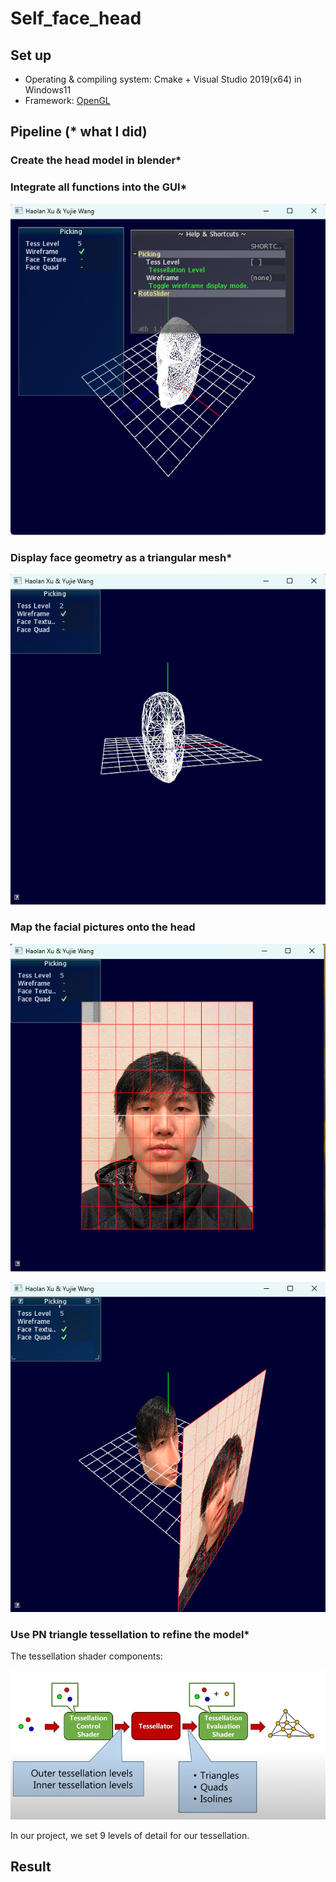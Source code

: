 # Self_face_head

## Set up

* Operating & compiling system: Cmake + Visual Studio 2019(x64) in Windows11
* Framework: [OpenGL](https://github.com/opengl-tutorials/ogl)

## Pipeline (* what I did)

### Create the head model in blender*

### Integrate all functions into the GUI*

![GUI.png](https://github.com/jamesdemon923/Self_face_head/blob/main/img/GUI.png)

### Display face geometry as a triangular mesh*

![Face_geometry.png](https://github.com/jamesdemon923/Self_face_head/blob/main/img/Face_geometry.png)

### Map the facial pictures onto the head

![Face_quad.png](https://github.com/jamesdemon923/Self_face_head/blob/main/img/Face_quad.png)

![Face_texture.png](https://github.com/jamesdemon923/Self_face_head/blob/main/img/Face_texture.png)

### Use PN triangle tessellation to refine the model*

The tessellation shader components:

![Tessellation.png](https://github.com/jamesdemon923/Self_face_head/blob/main/img/Tessellation.png)

In our project, we set 9 levels of detail for our tessellation.



## Result
